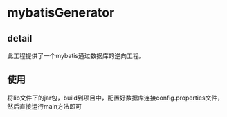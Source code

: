 # mybatisGenerator

## detail
此工程提供了一个mybatis通过数据库的逆向工程。

## 使用
将lib文件下的jar包，build到项目中，配置好数据库连接config.properties文件，然后直接运行main方法即可

